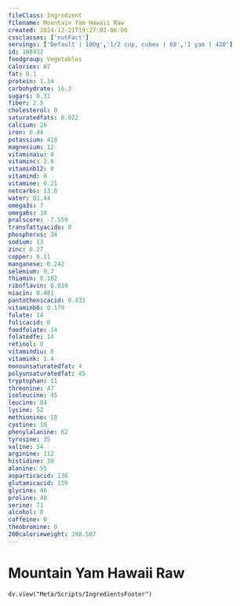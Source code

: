```yaml
---
fileClass: Ingredient
filename: Mountain Yam Hawaii Raw
created: 2024-12-21T19:27:02-06:00
cssclasses: ['nutFact']
servings: ['Default | 100g','1/2 cup, cubes | 68','1 yam | 420']
id: 168432
foodgroup: Vegetables
calories: 67
fat: 0.1
protein: 1.34
carbohydrate: 16.3
sugars: 0.31
fiber: 2.5
cholesterol: 0
saturatedfats: 0.022
calcium: 26
iron: 0.44
potassium: 418
magnesium: 12
vitaminaiu: 0
vitaminc: 2.6
vitaminb12: 0
vitamind: 0
vitamine: 0.21
netcarbs: 13.8
water: 81.44
omega3s: 7
omega6s: 38
pralscore: -7.559
transfattyacids: 0
phosphorus: 34
sodium: 13
zinc: 0.27
copper: 0.11
manganese: 0.242
selenium: 0.7
thiamin: 0.102
riboflavin: 0.019
niacin: 0.481
pantothenicacid: 0.433
vitaminb6: 0.179
folate: 14
folicacid: 0
foodfolate: 14
folatedfe: 14
retinol: 0
vitamindiu: 0
vitamink: 1.4
monounsaturatedfat: 4
polyunsaturatedfat: 45
tryptophan: 11
threonine: 47
isoleucine: 45
leucine: 84
lysine: 52
methionine: 18
cystine: 16
phenylalanine: 62
tyrosine: 35
valine: 54
arginine: 112
histidine: 30
alanine: 55
asparticacid: 136
glutamicacid: 159
glycine: 46
proline: 48
serine: 71
alcohol: 0
caffeine: 0
theobromine: 0
200calorieweight: 298.507
---
```


# Mountain Yam Hawaii Raw

```dataviewjs
dv.view("Meta/Scripts/IngredientsFooter")
```